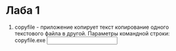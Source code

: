# Лаба 1
1. copyfile - приложение копирует текст копирование одного текстового файла в другой. 
Параметры командной строки:
  copyfile.exe <input file name> <output file name>

